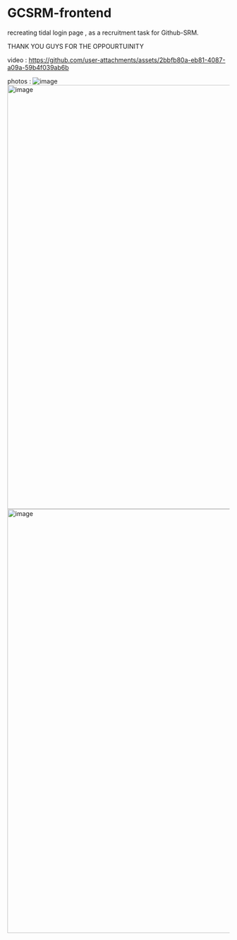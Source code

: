 # GCSRM-frontend
recreating tidal login page , as a recruitment task for Github-SRM.

THANK YOU GUYS FOR THE OPPOURTUINITY 

video : https://github.com/user-attachments/assets/2bbfb80a-eb81-4087-a09a-59b4f039ab6b

photos : 
![image](https://github.com/user-attachments/assets/b1f2fe1a-e5cf-434c-b65f-c0963d1f5f9b)
<img width="960" alt="image" src="https://github.com/user-attachments/assets/fbc28323-052a-4a08-b666-92ce9dd350af">
<img width="960" alt="image" src="https://github.com/user-attachments/assets/7862a6e3-c3e1-4318-8f63-5cc1995fea9c">





